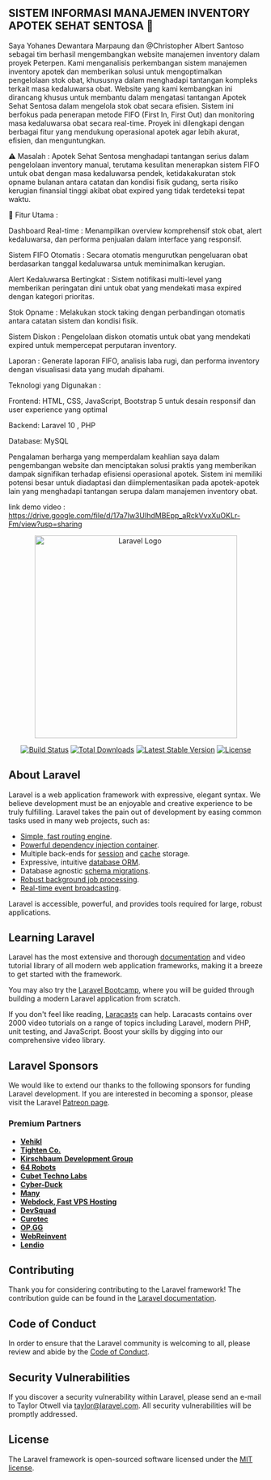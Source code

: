 ## SISTEM INFORMASI MANAJEMEN INVENTORY APOTEK SEHAT SENTOSA 💊

   Saya Yohanes Dewantara Marpaung dan @Christopher Albert Santoso sebagai tim berhasil mengembangkan website manajemen inventory dalam proyek Peterpen. Kami menganalisis perkembangan sistem manajemen inventory apotek dan memberikan solusi untuk mengoptimalkan pengelolaan stok obat, khususnya dalam menghadapi tantangan kompleks terkait masa kedaluwarsa obat. Website yang kami kembangkan ini dirancang khusus untuk membantu dalam mengatasi tantangan Apotek Sehat Sentosa dalam mengelola stok obat secara efisien. Sistem ini berfokus pada penerapan metode FIFO (First In, First Out) dan monitoring masa kedaluwarsa obat secara real-time. Proyek ini dilengkapi dengan berbagai fitur yang mendukung operasional apotek agar lebih akurat, efisien, dan menguntungkan.

⚠ Masalah : Apotek Sehat Sentosa menghadapi tantangan serius dalam pengelolaan inventory manual, terutama kesulitan menerapkan sistem FIFO untuk obat dengan masa kedaluwarsa pendek, ketidakakuratan stok opname bulanan antara catatan dan kondisi fisik gudang, serta risiko kerugian finansial tinggi akibat obat expired yang tidak terdeteksi tepat waktu.

🎯 Fitur Utama : 

Dashboard Real-time : Menampilkan overview komprehensif stok obat, alert kedaluwarsa, dan performa penjualan dalam interface yang responsif.

Sistem FIFO Otomatis : Secara otomatis mengurutkan pengeluaran obat berdasarkan tanggal kedaluwarsa untuk meminimalkan kerugian.

Alert Kedaluwarsa Bertingkat : Sistem notifikasi multi-level yang memberikan peringatan dini untuk obat yang mendekati masa expired dengan kategori prioritas.

Stok Opname : Melakukan stock taking dengan perbandingan otomatis antara catatan sistem dan kondisi fisik.

Sistem Diskon : Pengelolaan diskon otomatis untuk obat yang mendekati expired untuk mempercepat perputaran inventory.

Laporan : Generate laporan FIFO, analisis laba rugi, dan performa inventory dengan visualisasi data yang mudah dipahami.

 

Teknologi yang Digunakan :

Frontend: HTML, CSS, JavaScript, Bootstrap 5 untuk desain responsif dan user experience yang optimal

Backend: Laravel 10 , PHP 

Database: MySQL 


Pengalaman berharga yang memperdalam keahlian saya dalam pengembangan website dan menciptakan solusi praktis yang memberikan dampak signifikan terhadap efisiensi operasional apotek. Sistem ini memiliki potensi besar untuk diadaptasi dan diimplementasikan pada apotek-apotek lain yang menghadapi tantangan serupa dalam manajemen inventory obat.

link demo video : https://drive.google.com/file/d/17a7lw3UIhdMBEpp_aRckVvxXuOKLr-Fm/view?usp=sharing


<p align="center"><a href="https://laravel.com" target="_blank"><img src="https://raw.githubusercontent.com/laravel/art/master/logo-lockup/5%20SVG/2%20CMYK/1%20Full%20Color/laravel-logolockup-cmyk-red.svg" width="400" alt="Laravel Logo"></a></p>

<p align="center">
<a href="https://github.com/laravel/framework/actions"><img src="https://github.com/laravel/framework/workflows/tests/badge.svg" alt="Build Status"></a>
<a href="https://packagist.org/packages/laravel/framework"><img src="https://img.shields.io/packagist/dt/laravel/framework" alt="Total Downloads"></a>
<a href="https://packagist.org/packages/laravel/framework"><img src="https://img.shields.io/packagist/v/laravel/framework" alt="Latest Stable Version"></a>
<a href="https://packagist.org/packages/laravel/framework"><img src="https://img.shields.io/packagist/l/laravel/framework" alt="License"></a>
</p>

## About Laravel

Laravel is a web application framework with expressive, elegant syntax. We believe development must be an enjoyable and creative experience to be truly fulfilling. Laravel takes the pain out of development by easing common tasks used in many web projects, such as:

- [Simple, fast routing engine](https://laravel.com/docs/routing).
- [Powerful dependency injection container](https://laravel.com/docs/container).
- Multiple back-ends for [session](https://laravel.com/docs/session) and [cache](https://laravel.com/docs/cache) storage.
- Expressive, intuitive [database ORM](https://laravel.com/docs/eloquent).
- Database agnostic [schema migrations](https://laravel.com/docs/migrations).
- [Robust background job processing](https://laravel.com/docs/queues).
- [Real-time event broadcasting](https://laravel.com/docs/broadcasting).

Laravel is accessible, powerful, and provides tools required for large, robust applications.

## Learning Laravel

Laravel has the most extensive and thorough [documentation](https://laravel.com/docs) and video tutorial library of all modern web application frameworks, making it a breeze to get started with the framework.

You may also try the [Laravel Bootcamp](https://bootcamp.laravel.com), where you will be guided through building a modern Laravel application from scratch.

If you don't feel like reading, [Laracasts](https://laracasts.com) can help. Laracasts contains over 2000 video tutorials on a range of topics including Laravel, modern PHP, unit testing, and JavaScript. Boost your skills by digging into our comprehensive video library.

## Laravel Sponsors

We would like to extend our thanks to the following sponsors for funding Laravel development. If you are interested in becoming a sponsor, please visit the Laravel [Patreon page](https://patreon.com/taylorotwell).

### Premium Partners

- **[Vehikl](https://vehikl.com/)**
- **[Tighten Co.](https://tighten.co)**
- **[Kirschbaum Development Group](https://kirschbaumdevelopment.com)**
- **[64 Robots](https://64robots.com)**
- **[Cubet Techno Labs](https://cubettech.com)**
- **[Cyber-Duck](https://cyber-duck.co.uk)**
- **[Many](https://www.many.co.uk)**
- **[Webdock, Fast VPS Hosting](https://www.webdock.io/en)**
- **[DevSquad](https://devsquad.com)**
- **[Curotec](https://www.curotec.com/services/technologies/laravel/)**
- **[OP.GG](https://op.gg)**
- **[WebReinvent](https://webreinvent.com/?utm_source=laravel&utm_medium=github&utm_campaign=patreon-sponsors)**
- **[Lendio](https://lendio.com)**

## Contributing

Thank you for considering contributing to the Laravel framework! The contribution guide can be found in the [Laravel documentation](https://laravel.com/docs/contributions).

## Code of Conduct

In order to ensure that the Laravel community is welcoming to all, please review and abide by the [Code of Conduct](https://laravel.com/docs/contributions#code-of-conduct).

## Security Vulnerabilities

If you discover a security vulnerability within Laravel, please send an e-mail to Taylor Otwell via [taylor@laravel.com](mailto:taylor@laravel.com). All security vulnerabilities will be promptly addressed.

## License

The Laravel framework is open-sourced software licensed under the [MIT license](https://opensource.org/licenses/MIT).
